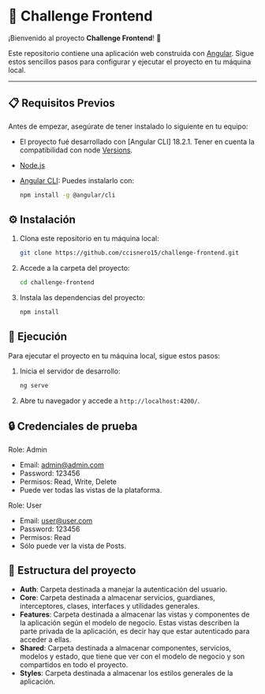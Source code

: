 # 🚀 **Challenge Frontend**

¡Bienvenido al proyecto **Challenge Frontend**! 🎉

Este repositorio contiene una aplicación web construida con [Angular](https://angular.dev/). Sigue estos sencillos pasos para configurar y ejecutar el proyecto en tu máquina local.

---

## 📋 **Requisitos Previos**

Antes de empezar, asegúrate de tener instalado lo siguiente en tu equipo:

-   El proyecto fué desarrollado con [Angular CLI] 18.2.1. Tener en cuenta la compatibilidad con node [Versions](https://angular.dev/reference/versions).
-   [Node.js](https://nodejs.org/en/)
-   [Angular CLI](https://angular.io/cli): Puedes instalarlo con:

    ```bash
    npm install -g @angular/cli
    ```

## ⚙️ Instalación

1. Clona este repositorio en tu máquina local:

    ```bash
    git clone https://github.com/ccisnero15/challenge-frontend.git
    ```

2. Accede a la carpeta del proyecto:

    ```bash
    cd challenge-frontend
    ```

3. Instala las dependencias del proyecto:

    ```bash
    npm install
    ```

## 🚀 Ejecución

Para ejecutar el proyecto en tu máquina local, sigue estos pasos:

1. Inicia el servidor de desarrollo:

    ```bash
    ng serve
    ```

2. Abre tu navegador y accede a `http://localhost:4200/`.

## 🔒 Credenciales de prueba

Role: Admin

-   Email: admin@admin.com
-   Password: 123456
-   Permisos: Read, Write, Delete
-   Puede ver todas las vistas de la plataforma.

Role: User

-   Email: user@user.com
-   Password: 123456
-   Permisos: Read
-   Sólo puede ver la vista de Posts.

## 📝 Estructura del proyecto

-   **Auth**: Carpeta destinada a manejar la autenticación del usuario.
-   **Core**: Carpeta destinada a almacenar servicios, guardianes, interceptores, clases, interfaces y utilidades generales.
-   **Features**: Carpeta destinada a almacenar las vistas y componentes de la aplicación según el modelo de negocio. Estas vistas describen la parte privada de la aplicación, es decir hay que estar autenticado para acceder a ellas.
-   **Shared**: Carpeta destinada a almacenar componentes, servicios, modelos y estado, que tiene que ver con el modelo de negocio y son compartidos en todo el proyecto.
-   **Styles**: Carpeta destinada a almacenar los estilos generales de la aplicación.
